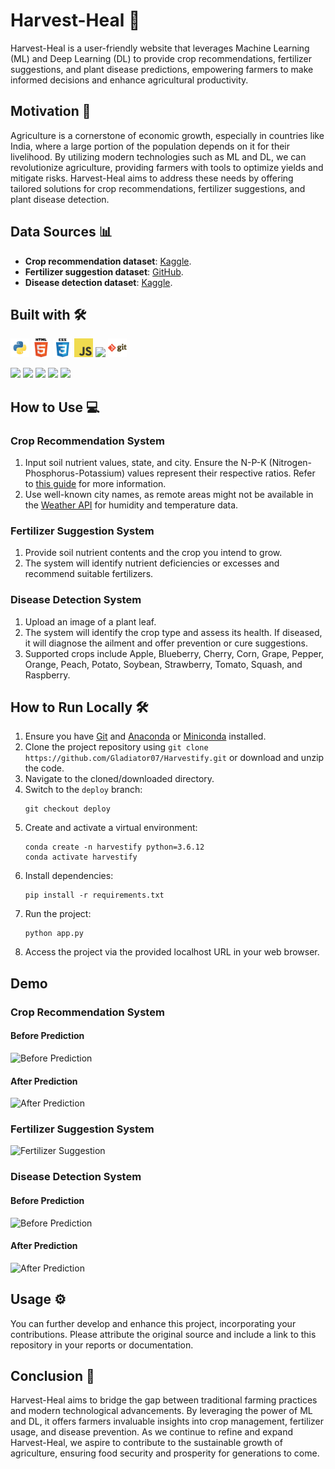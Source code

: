 # Harvest-Heal 🌿

Harvest-Heal is a user-friendly website that leverages Machine Learning (ML) and Deep Learning (DL) to provide crop recommendations, fertilizer suggestions, and plant disease predictions, empowering farmers to make informed decisions and enhance agricultural productivity.

## Motivation 💪
Agriculture is a cornerstone of economic growth, especially in countries like India, where a large portion of the population depends on it for their livelihood. By utilizing modern technologies such as ML and DL, we can revolutionize agriculture, providing farmers with tools to optimize yields and mitigate risks. Harvest-Heal aims to address these needs by offering tailored solutions for crop recommendations, fertilizer suggestions, and plant disease detection.

## Data Sources 📊
- **Crop recommendation dataset**: [Kaggle](https://www.kaggle.com/atharvaingle/crop-recommendation-dataset).
- **Fertilizer suggestion dataset**: [GitHub](https://github.com/Gladiator07/Harvestify/blob/master/Data-processed/fertilizer.csv).
- **Disease detection dataset**: [Kaggle](https://www.kaggle.com/vipoooool/new-plant-diseases-dataset).

## Built with 🛠️
<code><img height="30" src="https://raw.githubusercontent.com/github/explore/80688e429a7d4ef2fca1e82350fe8e3517d3494d/topics/python/python.png"></code>
<code><img height="30" src="https://raw.githubusercontent.com/github/explore/80688e429a7d4ef2fca1e82350fe8e3517d3494d/topics/html/html.png"></code>
<code><img height="30" src="https://raw.githubusercontent.com/github/explore/80688e429a7d4ef2fca1e82350fe8e3517d3494d/topics/css/css.png"></code>
<code><img height="30" src="https://raw.githubusercontent.com/github/explore/80688e429a7d4ef2fca1e82350fe8e3517d3494d/topics/javascript/javascript.png"></code>
<code><img height="30" src="https://github.com/tomchen/stack-icons/raw/master/logos/bootstrap.svg"></code>
<code><img height="30" src="https://raw.githubusercontent.com/github/explore/80688e429a7d4ef2fca1e82350fe8e3517d3494d/topics/git/git.png"></code>

<code><img height="30" src="https://raw.githubusercontent.com/numpy/numpy/7e7f4adab814b223f7f917369a72757cd28b10cb/branding/icons/numpylogo.svg"></code>
<code><img height="30" src="https://raw.githubusercontent.com/pandas-dev/pandas/761bceb77d44aa63b71dda43ca46e8fd4b9d7422/web/pandas/static/img/pandas.svg"></code>
<code><img height="30" src="https://matplotlib.org/_static/logo2.svg"></code>
<code><img height="30" src="https://upload.wikimedia.org/wikipedia/commons/thumb/0/05/Scikit_learn_logo_small.svg/1280px-Scikit_learn_logo_small.svg.png"></code>
<code><img height="30" src="https://raw.githubusercontent.com/pytorch/pytorch/39fa0b5d0a3b966a50dcd90b26e6c36942705d6d/docs/source/_static/img/pytorch-logo-dark.svg"></code>

## How to Use 💻

### Crop Recommendation System
1. Input soil nutrient values, state, and city. Ensure the N-P-K (Nitrogen-Phosphorus-Potassium) values represent their respective ratios. Refer to [this guide](https://www.gardeningknowhow.com/garden-how-to/soil-fertilizers/fertilizer-numbers-npk.htm) for more information.
2. Use well-known city names, as remote areas might not be available in the [Weather API](https://openweathermap.org/) for humidity and temperature data.

### Fertilizer Suggestion System
1. Provide soil nutrient contents and the crop you intend to grow.
2. The system will identify nutrient deficiencies or excesses and recommend suitable fertilizers.

### Disease Detection System
1. Upload an image of a plant leaf.
2. The system will identify the crop type and assess its health. If diseased, it will diagnose the ailment and offer prevention or cure suggestions.
3. Supported crops include Apple, Blueberry, Cherry, Corn, Grape, Pepper, Orange, Peach, Potato, Soybean, Strawberry, Tomato, Squash, and Raspberry.

## How to Run Locally 🛠️
1. Ensure you have [Git](https://git-scm.com/download) and [Anaconda](https://www.anaconda.com/) or [Miniconda](https://docs.conda.io/en/latest/miniconda.html) installed.
2. Clone the project repository using `git clone https://github.com/Gladiator07/Harvestify.git` or download and unzip the code.
3. Navigate to the cloned/downloaded directory.
4. Switch to the `deploy` branch:
   ```
   git checkout deploy
   ```
5. Create and activate a virtual environment:
   ```
   conda create -n harvestify python=3.6.12
   conda activate harvestify
   ```
6. Install dependencies:
   ```
   pip install -r requirements.txt
   ```
7. Run the project:
   ```
   python app.py
   ```
8. Access the project via the provided localhost URL in your web browser.

## Demo

### Crop Recommendation System
#### Before Prediction
![Before Prediction](https://github.com/user-attachments/assets/fad9a7bb-9bce-4aac-84b5-68695bbc975d)

#### After Prediction
![After Prediction](https://github.com/user-attachments/assets/5f5079ae-d694-486b-96fc-aa440ef81793)

### Fertilizer Suggestion System
![Fertilizer Suggestion](https://github.com/user-attachments/assets/c2388b8b-075a-4e81-9b98-bfe98de47ab3)

### Disease Detection System
#### Before Prediction
![Before Prediction](https://github.com/user-attachments/assets/7e7710ea-9575-4bad-8d38-d2a4cb6a5e70)

#### After Prediction
![After Prediction](https://github.com/user-attachments/assets/4311dd2f-d0a6-4d3a-b373-678ba53f46b9)

## Usage ⚙️
You can further develop and enhance this project, incorporating your contributions. Please attribute the original source and include a link to this repository in your reports or documentation.

## Conclusion 🌱
Harvest-Heal aims to bridge the gap between traditional farming practices and modern technological advancements. By leveraging the power of ML and DL, it offers farmers invaluable insights into crop management, fertilizer usage, and disease prevention. As we continue to refine and expand Harvest-Heal, we aspire to contribute to the sustainable growth of agriculture, ensuring food security and prosperity for generations to come.
